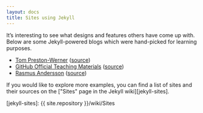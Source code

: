 ```yaml
---
layout: docs
title: Sites using Jekyll
---
```


It’s interesting to see what designs and features others have come up
with. Below are some Jekyll-powered blogs which were hand-picked for
learning purposes.

- [Tom Preston-Werner](http://tom.preston-werner.com/)
    ([source](https://github.com/mojombo/mojombo.github.io))
- [GitHub Official Teaching Materials](http://training.github.com)
    ([source](https://github.com/github/training-kit))
- [Rasmus Andersson](http://rsms.me/)
    ([source](https://github.com/rsms/rsms.github.com))

If you would like to explore more examples, you can find a list of sites
and their sources on the ["Sites" page in the Jekyll wiki][jekyll-sites].

[jekyll-sites]: {{ site.repository }}/wiki/Sites
